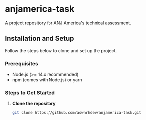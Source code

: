 # anjamerica-task

A project repository for ANJ America's technical assessment.

## Installation and Setup

Follow the steps below to clone and set up the project.

### Prerequisites
- Node.js (>= 14.x recommended)
- npm (comes with Node.js) or yarn

### Steps to Get Started

1. **Clone the repository**
   ```bash
   git clone https://github.com/aswnrhdev/anjamerica-task.git
